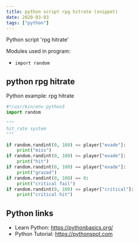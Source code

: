 ```yaml
---
title: python script rpg hitrate (snippet)
date: 2020-03-03
tags: ["python"]
---
```

Python script 'rpg hitrate'


Modules used in program: 
* `import random`

## python rpg hitrate

Python example: rpg hitrate

```python
#!/usr/bin/env python3
import random

"""
hit_rate system
"""

if random.randint(0, 100) <= player["evade"]:
    print("miss")
if random.randint(0, 100) >= player["evade"]:
    print("hit")
if random.randint(0, 100) == player["evade"]:
    print("grazed")
if random.randint(0, 100) == 0:
    print("critical fail")
if random.randint(0, 100) <= player["critical"]:
    print("critical hit")

```

## Python links

- Learn Python: https://pythonbasics.org/
- Python Tutorial: https://pythonspot.com
